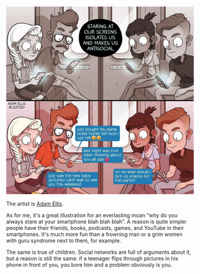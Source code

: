 ﻿![Society](drawing.png)

The artist is [Adam Ellis](https://www.patreon.com/adamtots).

As for me, it's a great illustration for an everlasting moan “why do you always stare at your smartphone blah blah blah”. A reason is quite simple: people have their friends, books, podcasts, games, and YouTube in their smartphones. It's much more fun than a frowning man or a grim women with guru syndrome next to them, for example.

The same is true of children. Social networks are full of arguments about it, but a reason is still the same: if a teenager flips through pictures in his phone in front of you, you bore him and a problem obviously is you.